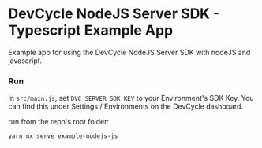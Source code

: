 # DevCycle NodeJS Server SDK - Typescript Example App

Example app for using the DevCycle NodeJS Server SDK with nodeJS and javascript.

### Run

In `src/main.js`, set `DVC_SERVER_SDK_KEY` to your Environment's SDK Key.
You can find this under Settings / Environments on the DevCycle dashboard.

run from the repo's root folder: 

```yarn nx serve example-nodejs-js```
